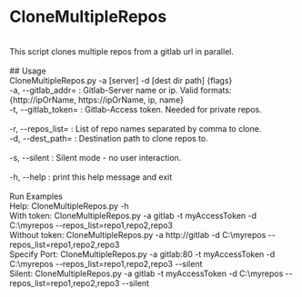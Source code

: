 # CloneMultipleRepos
<br>
This script clones multiple repos from a gitlab url in parallel. <br>
<br>
## Usage <br>
CloneMultipleRepos.py -a [server] -d [dest dir path] {flags} <br>
 -a, --gitlab_addr=    : Gitlab-Server name or ip. Valid formats: {http://ipOrName, https://ipOrName, ip, name} <br>
 -t, --gitlab_token=   : Gitlab-Access token. Needed for private repos. <br>
<br>
 -r, --repos_list=     : List of repo names separated by comma to clone. <br>
 -d, --dest_path=      : Destination path to clone repos to. <br>
<br>
 -s, --silent          : Silent mode - no user interaction. <br>
<br>
 -h, --help            : print this help message and exit <br>
<br>
Run Examples<br>
  Help:           CloneMultipleRepos.py -h <br>
  With token:     CloneMultipleRepos.py -a gitlab -t myAccessToken -d C:\myrepos --repos_list=repo1,repo2,repo3 <br>
  Without token:  CloneMultipleRepos.py -a http://gitlab -d C:\myrepos --repos_list=repo1,repo2,repo3 <br>
  Specify Port:   CloneMultipleRepos.py -a gitlab:80 -t myAccessToken -d C:\myrepos --repos_list=repo1,repo2,repo3 --silent <br>
  Silent:         CloneMultipleRepos.py -a gitlab -t myAccessToken -d C:\myrepos --repos_list=repo1,repo2,repo3 --silent <br>
